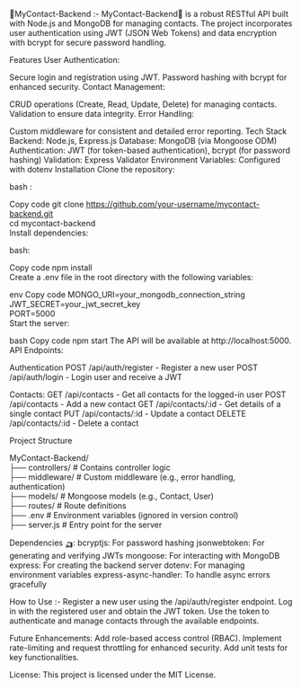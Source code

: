 🏰MyContact-Backend :-
MyContact-Backend🚀 is a robust RESTful API built with Node.js and MongoDB for managing contacts. The project incorporates user authentication using JWT (JSON Web Tokens) and data encryption with bcrypt for secure password handling.

Features
User Authentication:

Secure login and registration using JWT.
Password hashing with bcrypt for enhanced security.
Contact Management:

CRUD operations (Create, Read, Update, Delete) for managing contacts.
Validation to ensure data integrity.
Error Handling:

Custom middleware for consistent and detailed error reporting.
Tech Stack
Backend: Node.js, Express.js
Database: MongoDB (via Mongoose ODM)
Authentication: JWT (for token-based authentication), bcrypt (for password hashing)
Validation: Express Validator
Environment Variables: Configured with dotenv
Installation
Clone the repository:

bash :

Copy code
git clone https://github.com/your-username/mycontact-backend.git  
cd mycontact-backend  
Install dependencies:

bash:

Copy code
npm install  
Create a .env file in the root directory with the following variables:

env
Copy code
MONGO_URI=your_mongodb_connection_string  
JWT_SECRET=your_jwt_secret_key  
PORT=5000  
Start the server:

bash
Copy code
npm start 
The API will be available at http://localhost:5000.
API Endpoints:

Authentication
POST /api/auth/register - Register a new user
POST /api/auth/login - Login user and receive a JWT

Contacts:
GET /api/contacts - Get all contacts for the logged-in user
POST /api/contacts - Add a new contact
GET /api/contacts/:id - Get details of a single contact
PUT /api/contacts/:id - Update a contact
DELETE /api/contacts/:id - Delete a contact


Project Structure

MyContact-Backend/  
├── controllers/          # Contains controller logic  
├── middleware/           # Custom middleware (e.g., error handling, authentication)  
├── models/               # Mongoose models (e.g., Contact, User)  
├── routes/               # Route definitions  
├── .env                  # Environment variables (ignored in version control)  
├── server.js             # Entry point for the server  

Dependencies 🛺:
bcryptjs: For password hashing
jsonwebtoken: For generating and verifying JWTs
mongoose: For interacting with MongoDB
express: For creating the backend server
dotenv: For managing environment variables
express-async-handler: To handle async errors gracefully


How to Use :-
Register a new user using the /api/auth/register endpoint.
Log in with the registered user and obtain the JWT token.
Use the token to authenticate and manage contacts through the available endpoints.

Future Enhancements:
Add role-based access control (RBAC).
Implement rate-limiting and request throttling for enhanced security.
Add unit tests for key functionalities.

License:
This project is licensed under the MIT License.
